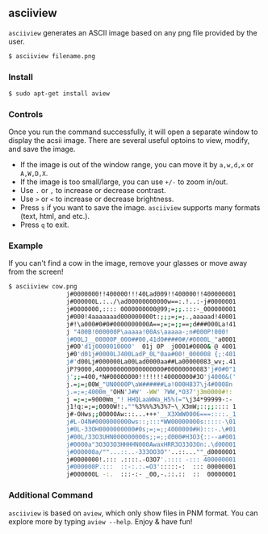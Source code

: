 ---
---

asciiview
-------

`asciiview` generates an ASCII image based on any png file provided by the user.

~~~ bash
$ asciiview filename.png
~~~

<!--more-->

### Install

~~~ bash
$ sudo apt-get install aview
~~~

### Controls
Once you run the command successfully, it will open a separate window to display the acsii image. There are several useful optoins to view, modify, and save the image.

*	If the image is out of the window range, you can move it by `a,w,d,x` or `A,W,D,X`.
*	If the image is too small/large, you can use `+/-` to zoom in/out.
*	Use `.` or `,` to increase or decrease contrast.
*	Use `>` or `<` to increase or decrease brightness.
*	Press `s` if you want to save the image. `asciiview` supports many formats (text, html, and etc.).
*	Press `q` to exit.

### Example
If you can't find a cow in the image, remove your glasses or move away from the screen!

~~~ bash
$ asciiview cow.png
                j#0000000!!400000!!!40Lad009!!400000!!400000001                 
                j#000000L.:../\ad00000000000w==:.!..:-j#0000001                 
                j#0000000,:::: 0000000000@99;=;;.:::-_000000001                 
                j#000!4aaaaaaad000000000t:;;;=;=;.,aaaaad!40001                 
                j#!\a000#0#0#0000000000A==;=;=;;==;d###000La!41                 
                j "400B!000000P\aaaaa!00As\aaaaa-;n#000P!000!                   
                j#00LJ__00000P_000##00,41d0####0#/#0000L_"a0001                 
                j#00'd1j0000010000'  01j 0P  j0001#0000& @ 4001                 
                j#0'd01j#0000LJ400LadP_0L"0aa#00!_000008 {;:401                 
                j#'d00Lj#000000La00Lad0000aa##La00000083_wv;.41                 
                jP?9000,4000000000000000000#00000000083'j#0#0"1                 
                j';;=400,*N#00000000!!!!!!!40000000#3O'j4000&('                 
                j.=;=;00W_"UN0000P\aW######La!000H837\j4#0008n                  
                j.=;=;4000m_"OHN'J#W' -WW' ?WW,*O37'j3m0000#!:                  
                j =;=;=9000Wm_"! HHQLaaWWa_H5%(="\j34*99999-:-                  
                j1!q:=;=;0000W!:.""%3%%%3%3%7~\_X3mW;::;;:::: 1                 
                j#-OHws;;00000Aw:::...+++'__X3XWW0006===::::._1                 
                j#L-O4N#0000000000ws::;:::*WW00000000s:::::-\01                 
                j#0L-33OH0000000000#0s;=;=;;4000000#H):::-.\#01                 
                j#00L/33O3UHN000000000s;;=;;d000#H3O3{::--a#001                 
                j#0000a"3O3O3O3HHHHN000AwaxHRR3O33O3On:.\d00001                 
                j#000000a/""...::..-333OO3O"'..::...""_d0000001                 
                j#0000000!.::: .::::.-O3O7'.:::: -::: 400000001                 
                j#000000P.:::  ::-:.:.=O3':::::-:  ::: 00000001                 
                j#000000L -:.  :::-:- _00,-.::.::  ::  00000001
~~~

### Additional Command
`asciiview` is based on `aview`, which only show files in PNM format. You can explore more by typing `aview --help`. Enjoy & have fun!
